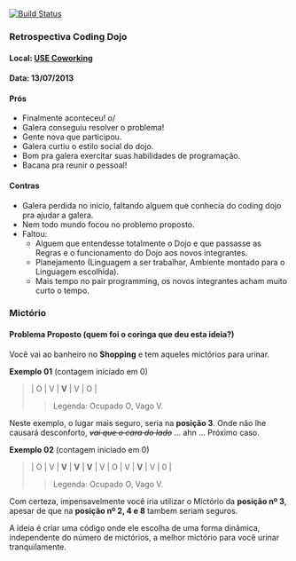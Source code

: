 [![Build Status](https://travis-ci.org/yodojo/banheiros.png?branch=master)](https://travis-ci.org/yodojo/banheiros)

### Retrospectiva Coding Dojo
#### Local: [USE Coworking](http://www.usecoworking.com.br)
#### Data: 13/07/2013

#### Prós 
- Finalmente aconteceu! o/
- Galera conseguiu resolver o problema!
- Gente nova que participou.
- Galera curtiu o estilo social do dojo.
- Bom pra galera exercitar suas habilidades de programação.
- Bacana pra reunir o pessoal!

#### Contras
- Galera perdida no inicio, faltando alguem que conhecia do coding dojo pra ajudar a galera.
- Nem todo mundo focou no problemo proposto.
- Faltou:
  - Alguem que entendesse totalmente o Dojo e que passasse as Regras e o funcionamento do Dojo aos novos integrantes.
  - Planejamento (Linguagem a ser trabalhar, Ambiente montado para o Linguagem escolhida).
  - Mais tempo no pair programming, os novos integrantes acham muito curto o tempo.

### Mictório
#### Problema Proposto (quem foi o coringa que deu esta ideia?)
  Você vai ao banheiro no **Shopping** e tem aqueles mictórios para urinar.
  
  __Exemplo 01__
  (contagem iniciado em 0)
  >| O | V | **V** | V | O |
  >>Legenda: Ocupado O, Vago V.
  
  Neste exemplo, o lugar mais seguro, seria na **posição 3**. Onde não lhe causará desconforto, *~~vai que o cara do lado~~* ... ahn ... Próximo caso.
  
  __Exemplo 02__
  (contagem iniciado em 0)
  >| O | V | **V** | **V** | **V** | V | O | V | **V** | V | 0 |
  >>Legenda: Ocupado O, Vago V.
  
  Com certeza, impensavelmente você iria utilizar o Mictório da **posição nº 3**, apesar de que na **posição nº 2, 4 e 8** tambem seriam seguros.
  
  A ideia é criar uma código onde ele escolha de uma forma dinâmica, independente do número de mictórios, a melhor mictório para você urinar tranquilamente.
